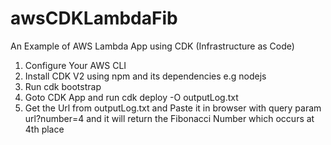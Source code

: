 # awsCDKLambdaFib
An Example of AWS Lambda App using CDK (Infrastructure as Code)

1. Configure Your AWS CLI
2. Install CDK V2 using npm and its dependencies e.g nodejs
3. Run cdk bootstrap
4. Goto CDK App and run cdk deploy -O outputLog.txt
5. Get the Url from outputLog.txt and Paste it in browser with query param url?number=4 and it will return the Fibonacci Number which occurs at 4th place
